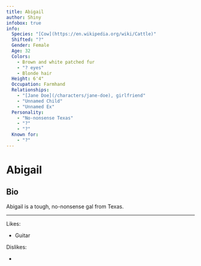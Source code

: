 ```yaml
---
title: Abigail
author: Shiny
infobox: true
info:
  Species: "[Cow](https://en.wikipedia.org/wiki/Cattle)"
  Shifted: "?"
  Gender: Female
  Age: 32
  Colors:
    - Brown and white patched fur
    - "? eyes"
    - Blonde hair
  Height: 6'4"
  Occupation: Farmhand
  Relationships:
    - "[Jane Doe](/characters/jane-doe), girlfriend"
    - "Unnamed Child"
    - "Unnamed Ex"
  Personality:
    - "No-nonsense Texas"
    - "?"
    - "?"
  Known for:
    - "?"
---
```


# Abigail

## Bio
Abigail is a tough, no-nonsense gal from Texas.


---

Likes:

  * Guitar
 
  

Dislikes:

  * 
